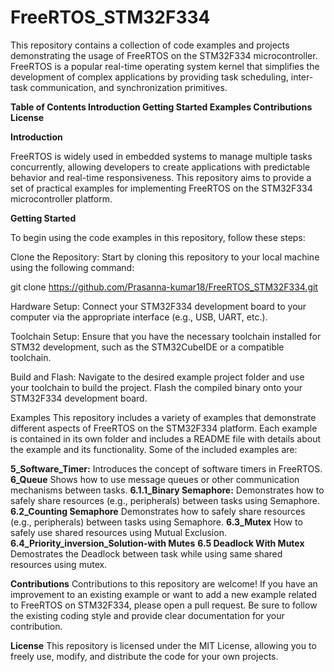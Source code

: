 # FreeRTOS_STM32F334

This repository contains a collection of code examples and projects demonstrating the usage of FreeRTOS on the STM32F334 microcontroller. FreeRTOS is a popular real-time operating system kernel that simplifies the development of complex applications by providing task scheduling, inter-task communication, and synchronization primitives.

**Table of Contents
Introduction
Getting Started
Examples
Contributions
License**

**Introduction**

FreeRTOS is widely used in embedded systems to manage multiple tasks concurrently, allowing developers to create applications with predictable behavior and real-time responsiveness. This repository aims to provide a set of practical examples for implementing FreeRTOS on the STM32F334 microcontroller platform.


**Getting Started**

To begin using the code examples in this repository, follow these steps:

Clone the Repository: Start by cloning this repository to your local machine using the following command:

git clone https://github.com/Prasanna-kumar18/FreeRTOS_STM32F334.git

Hardware Setup: Connect your STM32F334 development board to your computer via the appropriate interface (e.g., USB, UART, etc.).

Toolchain Setup: Ensure that you have the necessary toolchain installed for STM32 development, such as the STM32CubeIDE or a compatible toolchain.

Build and Flash: Navigate to the desired example project folder and use your toolchain to build the project. Flash the compiled binary onto your STM32F334 development board.

Examples
This repository includes a variety of examples that demonstrate different aspects of FreeRTOS on the STM32F334 platform. Each example is contained in its own folder and includes a README file with details about the example and its functionality. Some of the included examples are:

**5_Software_Timer:** Introduces the concept of software timers in FreeRTOS.
**6_Queue** Shows how to use message queues or other communication mechanisms between tasks.
**6.1.1_Binary Semaphore:** Demonstrates how to safely share resources (e.g., peripherals) between tasks using Semaphore.
**6.2_Counting Semaphore** Demonstrates how to safely share resources (e.g., peripherals) between tasks using Semaphore.
**6.3_Mutex** How to safely use shared resources using Mutual Exclusion.
**6.4_Priority_inversion_Solution-with Mutes**
**6.5 Deadlock With Mutex** Demostrates the Deadlock between task while using same shared resources using mutex.

**Contributions**
Contributions to this repository are welcome! If you have an improvement to an existing example or want to add a new example related to FreeRTOS on STM32F334, please open a pull request. Be sure to follow the existing coding style and provide clear documentation for your contribution.

**License**
This repository is licensed under the MIT License, allowing you to freely use, modify, and distribute the code for your own projects.
